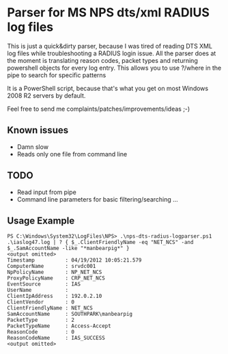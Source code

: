 Parser for MS NPS dts/xml RADIUS log files
==========================================

This is just a quick&dirty parser, because I was tired of reading DTS XML log files while troubleshooting a RADIUS login issue. All the parser does at the moment is translating reason codes, packet types and returning powershell objects for every log entry. This allows you to use ?/where in the pipe to search for specific patterns

It is a PowerShell script, because that's what you get on most Windows 2008 R2 servers by default.

Feel free to send me complaints/patches/improvements/ideas ;-)


Known issues
------------

* Damn slow
* Reads only one file from command line


TODO
----

* Read input from pipe
* Command line parameters for basic filtering/searching
...


Usage Example
-------------

	PS C:\Windows\System32\LogFiles\NPS> .\nps-dts-radius-logparser.ps1 .\iaslog47.log | ? { $_.ClientFriendlyName -eq "NET_NCS" -and $_.SamAccountName -like "*manbearpig*" }
	<output omitted>
	Timestamp          : 04/19/2012 10:05:21.579
	ComputerName       : srvdc001
	NpPolicyName       : NP_NET_NCS
	ProxyPolicyName    : CRP_NET_NCS
	EventSource        : IAS
	UserName           :
	ClientIpAddress    : 192.0.2.10
	ClientVendor       : 0
	ClientFriendlyName : NET_NCS
	SamAccountName     : SOUTHPARK\manbearpig
	PacketType         : 2
	PacketTypeName     : Access-Accept
	ReasonCode         : 0
	ReasonCodeName     : IAS_SUCCESS
	<output omitted>

